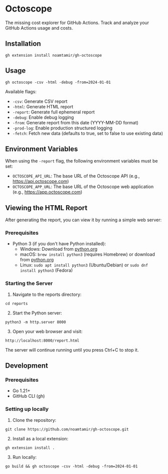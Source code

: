 # Octoscope

The missing cost explorer for GitHub Actions. Track and analyze your GitHub Actions usage and costs.

## Installation
```shell
gh extension install noamtamir/gh-octoscope
```

## Usage
```shell
gh octoscope -csv -html -debug -from=2024-01-01
```

Available flags:
- `-csv`: Generate CSV report
- `-html`: Generate HTML report
- `-report`: Generate full ephemeral report
- `-debug`: Enable debug logging
- `-from`: Generate report from this date (YYYY-MM-DD format)
- `-prod-log`: Enable production structured logging
- `-fetch`: Fetch new data (defaults to true, set to false to use existing data)

## Environment Variables

When using the `-report` flag, the following environment variables must be set:
- `OCTOSCOPE_API_URL`: The base URL of the Octoscope API (e.g., https://api.octoscope.com)
- `OCTOSCOPE_APP_URL`: The base URL of the Octoscope web application (e.g., https://app.octoscope.com)

## Viewing the HTML Report

After generating the report, you can view it by running a simple web server:

### Prerequisites
- Python 3 (if you don't have Python installed):
  - Windows: Download from [python.org](https://www.python.org/downloads/)
  - macOS: `brew install python3` (requires Homebrew) or download from [python.org](https://www.python.org/downloads/)
  - Linux: `sudo apt install python3` (Ubuntu/Debian) or `sudo dnf install python3` (Fedora)

### Starting the Server
1. Navigate to the reports directory:
```shell
cd reports
```

2. Start the Python server:
```shell
python3 -m http.server 8000
```

3. Open your web browser and visit:
```
http://localhost:8000/report.html
```

The server will continue running until you press Ctrl+C to stop it.

## Development

### Prerequisites
- Go 1.21+
- GitHub CLI (gh)

### Setting up locally

1. Clone the repository:
```shell
git clone https://github.com/noamtamir/gh-octoscope.git
```

2. Install as a local extension:
```shell
gh extension install .
```

3. Run locally:
```shell
go build && gh octoscope -csv -html -debug -from=2024-01-01
```